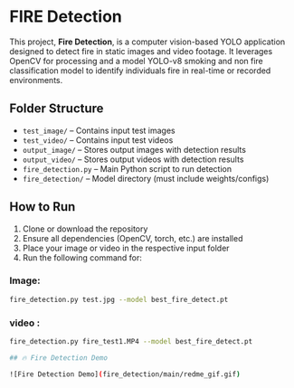 # FIRE Detection

This project, **Fire Detection**, is a computer vision-based YOLO application designed to detect fire in static images and video footage. It leverages OpenCV for processing and a model YOLO-v8  smoking and non fire classification  model to identify individuals fire in real-time or recorded environments.

## Folder Structure

- `test_image/` – Contains input test images  
- `test_video/` – Contains input test videos  
- `output_image/` – Stores output images with detection results  
- `output_video/` – Stores output videos with detection results  
- `fire_detection.py` – Main Python script to run detection  
- `fire_detection/` – Model directory (must include weights/configs)

## How to Run

1. Clone or download the repository
2. Ensure all dependencies (OpenCV, torch, etc.) are installed
3. Place your image or video in the respective input folder
4. Run the following command for:

### Image:
```bash
fire_detection.py test.jpg --model best_fire_detect.pt
```
### video :
```bash
fire_detection.py fire_test1.MP4 --model best_fire_detect.pt

## 🔥 Fire Detection Demo

![Fire Detection Demo](fire_detection/main/redme_gif.gif)

